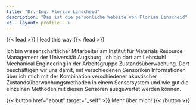```yaml
---
title: "Dr.-Ing. Florian Linscheid"
description: "Das ist die persönliche Website von Florian Linscheid"
<!-- layout: profile -->
---
```


{{< lead >}}
I lead this way
{{< /lead >}}



Ich bin wissenschaftlicher Mitarbeiter am Institut für Materials Resource
Management der Universität Augsburg. Ich bin dort am Lehrstuhl Mechanical
Engineering in der Arbeitsgruppe Zustandsüberwachung. Dort beschäftigen wir uns
damit, mit verschiedenen Sensoriken Informationen über ich mich mit der
Kombination verschiedener akustischer Zustandsüberwachungsmethoden in einem
Sensorsystem und wie gut die einzelnen Methoden mit diesen Sensoren ausgewertet
werden können.

<!-- An der Universität Augsburg habe ich auch schon meinen Bachelor und Master in -->
<!-- Physik absolviert. Seite 2017 arbeite ich am Lehrstuhl [Mechanical -->
<!-- Engineering](https://www.uni-augsburg.de/de/fakultaet/mntf/mrm/prof/mech/) des -->
<!-- Instituts für Materials Resource Management. -->
<!---->
<!-- Darüber hinaus bin ich ein Kaffeenerd und zelebriere die Kaffeezubereitung mit -->
<!-- einer V60 oder der Chemex. Mit meiner Rancilio Silvia Espressomaschine kann ich -->
<!-- mir aber auch einen hervorragenden Cappuccino zaubern. Dafür habe ich die Silvia -->
<!-- mit einem PID Regler ausgestattet und an Siri angeschlossen, indem ich sie über -->
<!-- Node-Red und Home Bridge ins Netzwerk integriert habe. -->

{{< button href="about" target="_self" >}}
Mehr über mich!
{{< /button >}}

